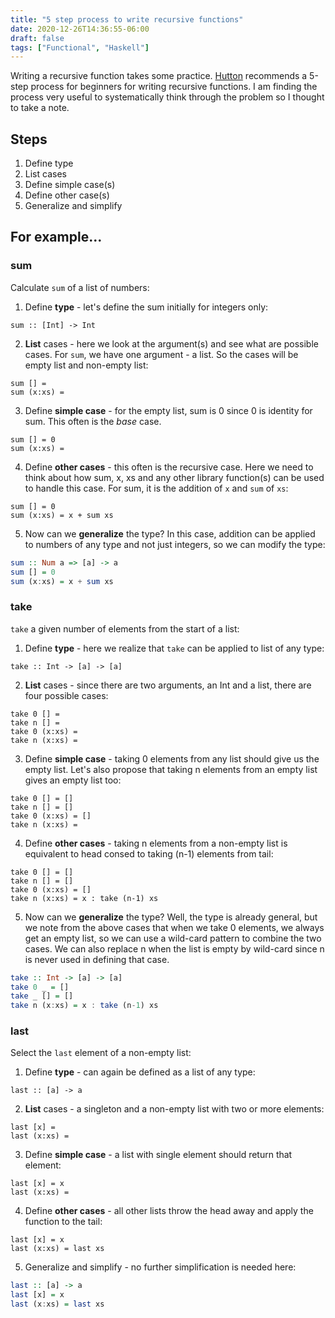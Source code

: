 ```yaml
---
title: "5 step process to write recursive functions"
date: 2020-12-26T14:36:55-06:00
draft: false
tags: ["Functional", "Haskell"]
---
```

Writing a recursive function takes some practice. [Hutton](https://www.cs.nott.ac.uk/~pszgmh/pih.html) recommends a 5-step process for beginners for writing recursive functions. I am finding the process very useful to systematically think through the problem so I thought to take a note.

## Steps
1. Define type
2. List cases
3. Define simple case(s)
4. Define other case(s)
5. Generalize and simplify

## For example...

### sum
Calculate `sum` of a list of numbers:
1. Define **type** - let's define the sum initially for integers only:
```
sum :: [Int] -> Int
```
2. **List** cases - here we look at the argument(s) and see what are possible cases. For `sum`, we have one argument - a list. So the cases will be empty list and non-empty list:
```
sum [] =
sum (x:xs) =
```
3. Define **simple case** - for the empty list, sum is 0 since 0 is identity for sum. This often is the *base* case.
```
sum [] = 0
sum (x:xs) =
```
4. Define **other cases** - this often is the recursive case. Here we need to think about how sum, x, xs and any other library function(s) can be used to handle this case. For sum, it is the addition of `x` and `sum` of `xs`:
```
sum [] = 0
sum (x:xs) = x + sum xs
```
5. Now can we **generalize** the type? In this case, addition can be applied to numbers of any type and not just integers, so we can modify the type:
```haskell
sum :: Num a => [a] -> a
sum [] = 0
sum (x:xs) = x + sum xs
```

### take
`take` a given number of elements from the start of a list:
1. Define **type** - here we realize that `take` can be applied to list of any type:
```
take :: Int -> [a] -> [a]
```
2. **List** cases - since there are two arguments, an Int and a list, there are four possible cases:
```
take 0 [] =
take n [] =
take 0 (x:xs) =
take n (x:xs) = 
```
3. Define **simple case** - taking 0 elements from any list should give us the empty list. Let's also propose that taking n elements from an empty list gives an empty list too:
```
take 0 [] = []
take n [] = []
take 0 (x:xs) = []
take n (x:xs) = 
```
4. Define **other cases** - taking n elements from a non-empty list is equivalent to head consed to taking (n-1) elements from tail:
```
take 0 [] = []
take n [] = []
take 0 (x:xs) = []
take n (x:xs) = x : take (n-1) xs
```
5. Now can we **generalize** the type? Well, the type is already general, but we note from the above cases that when we take 0 elements, we always get an empty list, so we can use a wild-card pattern to combine the two cases. We can also replace n when the list is empty by wild-card since n is never used in defining that case.
```haskell
take :: Int -> [a] -> [a]
take 0 _ = []
take _ [] = []
take n (x:xs) = x : take (n-1) xs
```

### last
Select the `last` element of a non-empty list:
1. Define **type** - can again be defined as a list of any type:
```
last :: [a] -> a
```
2. **List** cases - a singleton and a non-empty list with two or more elements:
```
last [x] =
last (x:xs) =
```
3. Define **simple case** - a list with single element should return that element:
```
last [x] = x
last (x:xs) =
```
4. Define **other cases** - all other lists throw the head away and apply the function to the tail:
```
last [x] = x
last (x:xs) = last xs
```
5. Generalize and simplify - no further simplification is needed here:
```haskell
last :: [a] -> a
last [x] = x
last (x:xs) = last xs
```
